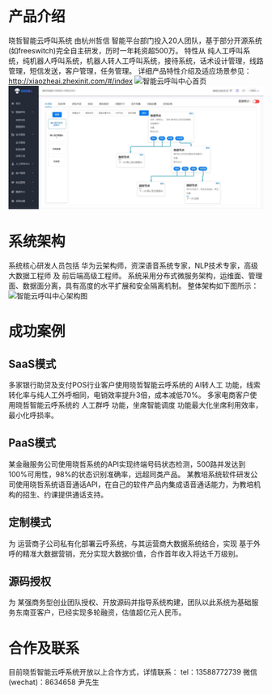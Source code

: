 
# 产品介绍
晓哲智能云呼叫系统 由杭州哲信 智能平台部门投入20人团队，基于部分开源系统(如freeswitch)完全自主研发，历时一年耗资超500万。
特性从 纯人工呼叫系统，纯机器人呼叫系统，机器人转人工呼叫系统，接待系统，话术设计管理，线路管理，短信发送，客户管理，任务管理。
详细产品特性介绍及适应场景参见：http://xiaozheai.zhexinit.com/#/index
![智能云呼叫中心首页](https://github.com/yinzhaoyang/aicc/blob/master/UI-%E9%A6%96%E9%A1%B5.jpg)
![智能云呼叫中心话术设计](https://github.com/yinzhaoyang/aicc/blob/master/UI-%E8%AF%9D%E6%9C%AF%E8%AE%BE%E8%AE%A1.jpg)


# 系统架构
系统核心研发人员包括 华为云架构师，资深语音系统专家，NLP技术专家，高级大数据工程师 及 前后端高级工程师。
系统采用分布式微服务架构，运维面、管理面、数据面分离，具有高度的水平扩展和安全隔离机制。 整体架构如下图所示：
![智能云呼叫中心架构图](https://github.com/yinzhaoyang/aicc/blob/master/architecture.png)

# 成功案例
## SaaS模式
多家银行助贷及支付POS行业客户使用晓哲智能云呼系统的 AI转人工 功能，线索转化率与纯人工外呼相同，电销效率提升3倍，成本减低70%。
多家电商客户使用晓哲智能云呼系统的 人工群呼 功能，坐席智能调度 功能最大化坐席利用效率，最小化呼损率。

## PaaS模式
某金融服务公司使用晓哲系统的API实现终端号码状态检测，500路并发达到100%可用性，98%的状态识别准确率，远超同类产品。
某教培系统软件研发公司使用晓哲系统语音通话API，在自己的软件产品内集成语音通话能力，为教培机构的招生、约课提供通话支持。

## 定制模式
为 运营商子公司私有化部署云呼系统，与其运营商大数据系统结合，实现 基于外呼的精准大数据营销，充分实现大数据价值，合作首年收入将达千万级别。

## 源码授权
为 某强商务型创业团队授权、开放源码并指导系统构建，团队以此系统为基础服务东南亚客户，已经实现多轮融资，估值超亿元人民币。

# 合作及联系
目前晓哲智能云呼系统开放以上合作方式，详情联系：
tel：13588772739
微信(wechat)：8634658
尹先生
